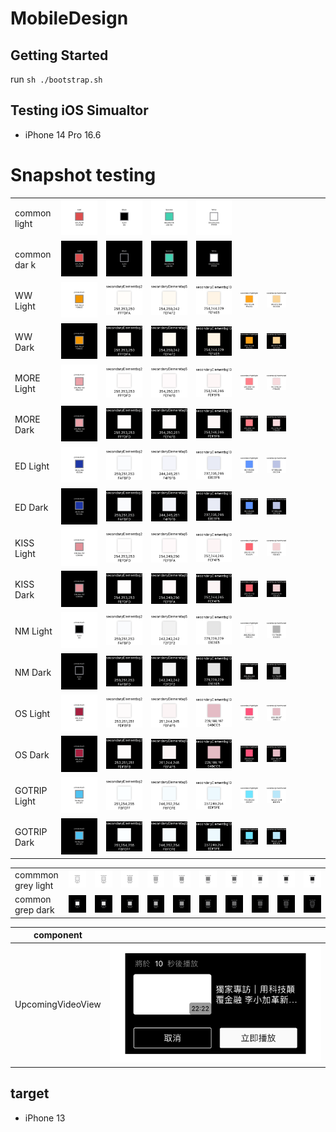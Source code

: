 # MobileDesign

## Getting Started

run `sh ./bootstrap.sh`

## Testing iOS Simualtor

- iPhone 14 Pro 16.6

# Snapshot testing
| | | | | | | | | | | |
|-|-|-|-|-|-|-|-|-|-|-|
|common light |![](Tests/MobileDesignTests/ColorPaletteTests/__Snapshots__/ColorPaletteTests/test_color_Common_snapshot.Alert-light.png)|![](Tests/MobileDesignTests/ColorPaletteTests/__Snapshots__/ColorPaletteTests/test_color_Common_snapshot.Black-light.png)|![](Tests/MobileDesignTests/ColorPaletteTests/__Snapshots__/ColorPaletteTests/test_color_Common_snapshot.Success-light.png)|![](Tests/MobileDesignTests/ColorPaletteTests/__Snapshots__/ColorPaletteTests/test_color_Common_snapshot.White-light.png)|
|common dar k|![](Tests/MobileDesignTests/ColorPaletteTests/__Snapshots__/ColorPaletteTests/test_color_Common_snapshot.Alert-dark.png)|![](Tests/MobileDesignTests/ColorPaletteTests/__Snapshots__/ColorPaletteTests/test_color_Common_snapshot.Black-dark.png)|![](Tests/MobileDesignTests/ColorPaletteTests/__Snapshots__/ColorPaletteTests/test_color_Common_snapshot.Success-dark.png)|![](Tests/MobileDesignTests/ColorPaletteTests/__Snapshots__/ColorPaletteTests/test_color_Common_snapshot.White-dark.png)|
| WW Light |![](Tests/MobileDesignTests/ColorPaletteTests/__Snapshots__/ColorPaletteTests/test_color_WW_snapshot.primaryMain-light.png)|![](Tests/MobileDesignTests/ColorPaletteTests/__Snapshots__/ColorPaletteTests/test_color_WW_snapshot.secondaryElementbg2-light.png)|![](Tests/MobileDesignTests/ColorPaletteTests/__Snapshots__/ColorPaletteTests/test_color_WW_snapshot.secondaryElementbg5-light.png)|![](Tests/MobileDesignTests/ColorPaletteTests/__Snapshots__/ColorPaletteTests/test_color_WW_snapshot.secondaryElementbg10-light.png)|![](Tests/MobileDesignTests/ColorPaletteTests/__Snapshots__/ColorPaletteTests/test_color_WW_snapshot.secondaryHightlight-light.png)|![](Tests/MobileDesignTests/ColorPaletteTests/__Snapshots__/ColorPaletteTests/test_color_WW_snapshot.secondaryUnactivated-light.png)|
| WW Dark |![](Tests/MobileDesignTests/ColorPaletteTests/__Snapshots__/ColorPaletteTests/test_color_WW_snapshot.primaryMain-dark.png)|![](Tests/MobileDesignTests/ColorPaletteTests/__Snapshots__/ColorPaletteTests/test_color_WW_snapshot.secondaryElementbg2-dark.png)|![](Tests/MobileDesignTests/ColorPaletteTests/__Snapshots__/ColorPaletteTests/test_color_WW_snapshot.secondaryElementbg5-dark.png)|![](Tests/MobileDesignTests/ColorPaletteTests/__Snapshots__/ColorPaletteTests/test_color_WW_snapshot.secondaryElementbg10-dark.png)|![](Tests/MobileDesignTests/ColorPaletteTests/__Snapshots__/ColorPaletteTests/test_color_WW_snapshot.secondaryHightlight-dark.png)|![](Tests/MobileDesignTests/ColorPaletteTests/__Snapshots__/ColorPaletteTests/test_color_WW_snapshot.secondaryUnactivated-dark.png)|
| MORE Light |![](Tests/MobileDesignTests/ColorPaletteTests/__Snapshots__/ColorPaletteTests/test_color_MORE_snapshot.primaryMain-light.png)|![](Tests/MobileDesignTests/ColorPaletteTests/__Snapshots__/ColorPaletteTests/test_color_MORE_snapshot.secondaryElementbg2-light.png)|![](Tests/MobileDesignTests/ColorPaletteTests/__Snapshots__/ColorPaletteTests/test_color_MORE_snapshot.secondaryElementbg5-light.png)|![](Tests/MobileDesignTests/ColorPaletteTests/__Snapshots__/ColorPaletteTests/test_color_MORE_snapshot.secondaryElementbg10-light.png)|![](Tests/MobileDesignTests/ColorPaletteTests/__Snapshots__/ColorPaletteTests/test_color_MORE_snapshot.secondaryHightlight-light.png)|![](Tests/MobileDesignTests/ColorPaletteTests/__Snapshots__/ColorPaletteTests/test_color_MORE_snapshot.secondaryUnactivated-light.png)|
| MORE Dark |![](Tests/MobileDesignTests/ColorPaletteTests/__Snapshots__/ColorPaletteTests/test_color_MORE_snapshot.primaryMain-dark.png)|![](Tests/MobileDesignTests/ColorPaletteTests/__Snapshots__/ColorPaletteTests/test_color_MORE_snapshot.secondaryElementbg2-dark.png)|![](Tests/MobileDesignTests/ColorPaletteTests/__Snapshots__/ColorPaletteTests/test_color_MORE_snapshot.secondaryElementbg5-dark.png)|![](Tests/MobileDesignTests/ColorPaletteTests/__Snapshots__/ColorPaletteTests/test_color_MORE_snapshot.secondaryElementbg10-dark.png)|![](Tests/MobileDesignTests/ColorPaletteTests/__Snapshots__/ColorPaletteTests/test_color_MORE_snapshot.secondaryHightlight-dark.png)|![](Tests/MobileDesignTests/ColorPaletteTests/__Snapshots__/ColorPaletteTests/test_color_MORE_snapshot.secondaryUnactivated-dark.png)|
| ED Light |![](Tests/MobileDesignTests/ColorPaletteTests/__Snapshots__/ColorPaletteTests/test_color_ED_snapshot.primaryMain-light.png)|![](Tests/MobileDesignTests/ColorPaletteTests/__Snapshots__/ColorPaletteTests/test_color_ED_snapshot.secondaryElementbg2-light.png)|![](Tests/MobileDesignTests/ColorPaletteTests/__Snapshots__/ColorPaletteTests/test_color_ED_snapshot.secondaryElementbg5-light.png)|![](Tests/MobileDesignTests/ColorPaletteTests/__Snapshots__/ColorPaletteTests/test_color_ED_snapshot.secondaryElementbg10-light.png)|![](Tests/MobileDesignTests/ColorPaletteTests/__Snapshots__/ColorPaletteTests/test_color_ED_snapshot.secondaryHightlight-light.png)|![](Tests/MobileDesignTests/ColorPaletteTests/__Snapshots__/ColorPaletteTests/test_color_ED_snapshot.secondaryUnactivated-light.png)|
| ED Dark |![](Tests/MobileDesignTests/ColorPaletteTests/__Snapshots__/ColorPaletteTests/test_color_ED_snapshot.primaryMain-dark.png)|![](Tests/MobileDesignTests/ColorPaletteTests/__Snapshots__/ColorPaletteTests/test_color_ED_snapshot.secondaryElementbg2-dark.png)|![](Tests/MobileDesignTests/ColorPaletteTests/__Snapshots__/ColorPaletteTests/test_color_ED_snapshot.secondaryElementbg5-dark.png)|![](Tests/MobileDesignTests/ColorPaletteTests/__Snapshots__/ColorPaletteTests/test_color_ED_snapshot.secondaryElementbg10-dark.png)|![](Tests/MobileDesignTests/ColorPaletteTests/__Snapshots__/ColorPaletteTests/test_color_ED_snapshot.secondaryHightlight-dark.png)|![](Tests/MobileDesignTests/ColorPaletteTests/__Snapshots__/ColorPaletteTests/test_color_ED_snapshot.secondaryUnactivated-dark.png)|
| KISS Light |![](Tests/MobileDesignTests/ColorPaletteTests/__Snapshots__/ColorPaletteTests/test_color_KISS_snapshot.primaryMain-light.png)|![](Tests/MobileDesignTests/ColorPaletteTests/__Snapshots__/ColorPaletteTests/test_color_KISS_snapshot.secondaryElementbg2-light.png)|![](Tests/MobileDesignTests/ColorPaletteTests/__Snapshots__/ColorPaletteTests/test_color_KISS_snapshot.secondaryElementbg5-light.png)|![](Tests/MobileDesignTests/ColorPaletteTests/__Snapshots__/ColorPaletteTests/test_color_KISS_snapshot.secondaryElementbg10-light.png)|![](Tests/MobileDesignTests/ColorPaletteTests/__Snapshots__/ColorPaletteTests/test_color_KISS_snapshot.secondaryHightlight-light.png)|![](Tests/MobileDesignTests/ColorPaletteTests/__Snapshots__/ColorPaletteTests/test_color_KISS_snapshot.secondaryUnactivated-light.png)|
| KISS Dark |![](Tests/MobileDesignTests/ColorPaletteTests/__Snapshots__/ColorPaletteTests/test_color_KISS_snapshot.primaryMain-dark.png)|![](Tests/MobileDesignTests/ColorPaletteTests/__Snapshots__/ColorPaletteTests/test_color_KISS_snapshot.secondaryElementbg2-dark.png)|![](Tests/MobileDesignTests/ColorPaletteTests/__Snapshots__/ColorPaletteTests/test_color_KISS_snapshot.secondaryElementbg5-dark.png)|![](Tests/MobileDesignTests/ColorPaletteTests/__Snapshots__/ColorPaletteTests/test_color_KISS_snapshot.secondaryElementbg10-dark.png)|![](Tests/MobileDesignTests/ColorPaletteTests/__Snapshots__/ColorPaletteTests/test_color_KISS_snapshot.secondaryHightlight-dark.png)|![](Tests/MobileDesignTests/ColorPaletteTests/__Snapshots__/ColorPaletteTests/test_color_KISS_snapshot.secondaryUnactivated-dark.png)|
| NM Light |![](Tests/MobileDesignTests/ColorPaletteTests/__Snapshots__/ColorPaletteTests/test_color_NM_snapshot.primaryMain-light.png)|![](Tests/MobileDesignTests/ColorPaletteTests/__Snapshots__/ColorPaletteTests/test_color_NM_snapshot.secondaryElementbg2-light.png)|![](Tests/MobileDesignTests/ColorPaletteTests/__Snapshots__/ColorPaletteTests/test_color_NM_snapshot.secondaryElementbg5-light.png)|![](Tests/MobileDesignTests/ColorPaletteTests/__Snapshots__/ColorPaletteTests/test_color_NM_snapshot.secondaryElementbg10-light.png)|![](Tests/MobileDesignTests/ColorPaletteTests/__Snapshots__/ColorPaletteTests/test_color_NM_snapshot.secondaryHightlight-light.png)|![](Tests/MobileDesignTests/ColorPaletteTests/__Snapshots__/ColorPaletteTests/test_color_NM_snapshot.secondaryUnactivated-light.png)|
| NM Dark |![](Tests/MobileDesignTests/ColorPaletteTests/__Snapshots__/ColorPaletteTests/test_color_NM_snapshot.primaryMain-dark.png)|![](Tests/MobileDesignTests/ColorPaletteTests/__Snapshots__/ColorPaletteTests/test_color_NM_snapshot.secondaryElementbg2-dark.png)|![](Tests/MobileDesignTests/ColorPaletteTests/__Snapshots__/ColorPaletteTests/test_color_NM_snapshot.secondaryElementbg5-dark.png)|![](Tests/MobileDesignTests/ColorPaletteTests/__Snapshots__/ColorPaletteTests/test_color_NM_snapshot.secondaryElementbg10-dark.png)|![](Tests/MobileDesignTests/ColorPaletteTests/__Snapshots__/ColorPaletteTests/test_color_NM_snapshot.secondaryHightlight-dark.png)|![](Tests/MobileDesignTests/ColorPaletteTests/__Snapshots__/ColorPaletteTests/test_color_NM_snapshot.secondaryUnactivated-dark.png)|
| OS Light |![](Tests/MobileDesignTests/ColorPaletteTests/__Snapshots__/ColorPaletteTests/test_color_OS_snapshot.primaryMain-light.png)|![](Tests/MobileDesignTests/ColorPaletteTests/__Snapshots__/ColorPaletteTests/test_color_OS_snapshot.secondaryElementbg2-light.png)|![](Tests/MobileDesignTests/ColorPaletteTests/__Snapshots__/ColorPaletteTests/test_color_OS_snapshot.secondaryElementbg5-light.png)|![](Tests/MobileDesignTests/ColorPaletteTests/__Snapshots__/ColorPaletteTests/test_color_OS_snapshot.secondaryElementbg10-light.png)|![](Tests/MobileDesignTests/ColorPaletteTests/__Snapshots__/ColorPaletteTests/test_color_OS_snapshot.secondaryHightlight-light.png)|![](Tests/MobileDesignTests/ColorPaletteTests/__Snapshots__/ColorPaletteTests/test_color_OS_snapshot.secondaryUnactivated-light.png)|
| OS Dark |![](Tests/MobileDesignTests/ColorPaletteTests/__Snapshots__/ColorPaletteTests/test_color_OS_snapshot.primaryMain-dark.png)|![](Tests/MobileDesignTests/ColorPaletteTests/__Snapshots__/ColorPaletteTests/test_color_OS_snapshot.secondaryElementbg2-dark.png)|![](Tests/MobileDesignTests/ColorPaletteTests/__Snapshots__/ColorPaletteTests/test_color_OS_snapshot.secondaryElementbg5-dark.png)|![](Tests/MobileDesignTests/ColorPaletteTests/__Snapshots__/ColorPaletteTests/test_color_OS_snapshot.secondaryElementbg10-dark.png)|![](Tests/MobileDesignTests/ColorPaletteTests/__Snapshots__/ColorPaletteTests/test_color_OS_snapshot.secondaryHightlight-dark.png)|![](Tests/MobileDesignTests/ColorPaletteTests/__Snapshots__/ColorPaletteTests/test_color_OS_snapshot.secondaryUnactivated-dark.png)|
| GOTRIP Light |![](Tests/MobileDesignTests/ColorPaletteTests/__Snapshots__/ColorPaletteTests/test_color_GOTRIP_snapshot.primaryMain-light.png)|![](Tests/MobileDesignTests/ColorPaletteTests/__Snapshots__/ColorPaletteTests/test_color_GOTRIP_snapshot.secondaryElementbg2-light.png)|![](Tests/MobileDesignTests/ColorPaletteTests/__Snapshots__/ColorPaletteTests/test_color_GOTRIP_snapshot.secondaryElementbg5-light.png)|![](Tests/MobileDesignTests/ColorPaletteTests/__Snapshots__/ColorPaletteTests/test_color_GOTRIP_snapshot.secondaryElementbg10-light.png)|![](Tests/MobileDesignTests/ColorPaletteTests/__Snapshots__/ColorPaletteTests/test_color_GOTRIP_snapshot.secondaryHightlight-light.png)|![](Tests/MobileDesignTests/ColorPaletteTests/__Snapshots__/ColorPaletteTests/test_color_GOTRIP_snapshot.secondaryUnactivated-light.png)|
| GOTRIP Dark |![](Tests/MobileDesignTests/ColorPaletteTests/__Snapshots__/ColorPaletteTests/test_color_GOTRIP_snapshot.primaryMain-dark.png)|![](Tests/MobileDesignTests/ColorPaletteTests/__Snapshots__/ColorPaletteTests/test_color_GOTRIP_snapshot.secondaryElementbg2-dark.png)|![](Tests/MobileDesignTests/ColorPaletteTests/__Snapshots__/ColorPaletteTests/test_color_GOTRIP_snapshot.secondaryElementbg5-dark.png)|![](Tests/MobileDesignTests/ColorPaletteTests/__Snapshots__/ColorPaletteTests/test_color_GOTRIP_snapshot.secondaryElementbg10-dark.png)|![](Tests/MobileDesignTests/ColorPaletteTests/__Snapshots__/ColorPaletteTests/test_color_GOTRIP_snapshot.secondaryHightlight-dark.png)|![](Tests/MobileDesignTests/ColorPaletteTests/__Snapshots__/ColorPaletteTests/test_color_GOTRIP_snapshot.secondaryUnactivated-dark.png)|

| | | | | | | | | | | |
|-|-|-|-|-|-|-|-|-|-|-|
|commmon grey light|![](Tests/MobileDesignTests/ColorPaletteTests/__Snapshots__/ColorPaletteTests/test_color_Common_snapshot.neutralGray5-light.png)|![](Tests/MobileDesignTests/ColorPaletteTests/__Snapshots__/ColorPaletteTests/test_color_Common_snapshot.neutralGray10-light.png)|![](Tests/MobileDesignTests/ColorPaletteTests/__Snapshots__/ColorPaletteTests/test_color_Common_snapshot.neutralGray20-light.png)|![](Tests/MobileDesignTests/ColorPaletteTests/__Snapshots__/ColorPaletteTests/test_color_Common_snapshot.neutralGray30-light.png)|![](Tests/MobileDesignTests/ColorPaletteTests/__Snapshots__/ColorPaletteTests/test_color_Common_snapshot.neutralGray40-light.png)|![](Tests/MobileDesignTests/ColorPaletteTests/__Snapshots__/ColorPaletteTests/test_color_Common_snapshot.neutralGray50-light.png)|![](Tests/MobileDesignTests/ColorPaletteTests/__Snapshots__/ColorPaletteTests/test_color_Common_snapshot.neutralGray60-light.png)|![](Tests/MobileDesignTests/ColorPaletteTests/__Snapshots__/ColorPaletteTests/test_color_Common_snapshot.neutralGray70-light.png)|![](Tests/MobileDesignTests/ColorPaletteTests/__Snapshots__/ColorPaletteTests/test_color_Common_snapshot.neutralGray80-light.png)|![](Tests/MobileDesignTests/ColorPaletteTests/__Snapshots__/ColorPaletteTests/test_color_Common_snapshot.neutralGray90-light.png)|
| common grep dark|![](Tests/MobileDesignTests/ColorPaletteTests/__Snapshots__/ColorPaletteTests/test_color_Common_snapshot.neutralGray5-dark.png)|![](Tests/MobileDesignTests/ColorPaletteTests/__Snapshots__/ColorPaletteTests/test_color_Common_snapshot.neutralGray10-dark.png)|![](Tests/MobileDesignTests/ColorPaletteTests/__Snapshots__/ColorPaletteTests/test_color_Common_snapshot.neutralGray20-dark.png)|![](Tests/MobileDesignTests/ColorPaletteTests/__Snapshots__/ColorPaletteTests/test_color_Common_snapshot.neutralGray30-dark.png)|![](Tests/MobileDesignTests/ColorPaletteTests/__Snapshots__/ColorPaletteTests/test_color_Common_snapshot.neutralGray40-dark.png)|![](Tests/MobileDesignTests/ColorPaletteTests/__Snapshots__/ColorPaletteTests/test_color_Common_snapshot.neutralGray50-dark.png)|![](Tests/MobileDesignTests/ColorPaletteTests/__Snapshots__/ColorPaletteTests/test_color_Common_snapshot.neutralGray60-dark.png)|![](Tests/MobileDesignTests/ColorPaletteTests/__Snapshots__/ColorPaletteTests/test_color_Common_snapshot.neutralGray70-dark.png)|![](Tests/MobileDesignTests/ColorPaletteTests/__Snapshots__/ColorPaletteTests/test_color_Common_snapshot.neutralGray80-dark.png)|![](Tests/MobileDesignTests/ColorPaletteTests/__Snapshots__/ColorPaletteTests/test_color_Common_snapshot.neutralGray90-dark.png)|


| component  |                                                                                                                   |
| ---------- | ----------------------------------------------------------------------------------------------------------------- |
| UpcomingVideoView      | ![UpcomingVideoView.png](Tests/MobileDesignTests/ReelTests/__Snapshots__/UpcomingVideoViewTest/test_default_upcoming_video_snapshot.1.png) |

## target

- iPhone 13
